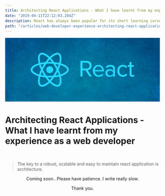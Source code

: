 ```yaml
---
title: Architecting React Applications - What I have learnt from my experience as a web developer
date: "2019-04-11T22:12:03.284Z"
description: React has always been popular for its short learning curve and fantastic easy to use APIs. But if you have been working with our popular javascript library ( yes, it is not a framework - yet ) for a while now, you might agree with me on this one as well -- If you don't pay attention to it's structure it will soon become an unmaintainable mess.
path: "/articles/web-developer-experience-architecting-react-applications"
---
```



![banner](./banner.jpg)

# Architecting React Applications - What I have learnt from my experience as a web developer


<br />


> The key to a robust, scalable and easy to maintain react application is architecture.


<p align="center"> Coming soon.. Please have patience. I write really slow. </p>
<p align="center"> Thank you. </p>

<br />
<br />
<br />
<br />
<br />
<br />
<br />